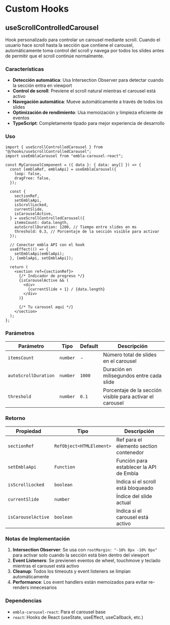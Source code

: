 # Custom Hooks

## useScrollControlledCarousel

Hook personalizado para controlar un carousel mediante scroll. Cuando el usuario hace scroll hasta la sección que contiene el carousel, automáticamente toma control del scroll y navega por todos los slides antes de permitir que el scroll continúe normalmente.

### Características

- **Detección automática**: Usa Intersection Observer para detectar cuando la sección entra en viewport
- **Control de scroll**: Previene el scroll natural mientras el carousel está activo
- **Navegación automática**: Mueve automáticamente a través de todos los slides
- **Optimización de rendimiento**: Usa memoización y limpieza eficiente de eventos
- **TypeScript**: Completamente tipado para mejor experiencia de desarrollo

### Uso

```tsx
import { useScrollControlledCarousel } from "@/hooks/useScrollControlledCarousel";
import useEmblaCarousel from "embla-carousel-react";

const MyCarouselComponent = ({ data }: { data: any[] }) => {
  const [emblaRef, emblaApi] = useEmblaCarousel({
    loop: false,
    dragFree: false,
  });

  const {
    sectionRef,
    setEmblaApi,
    isScrollLocked,
    currentSlide,
    isCarouselActive,
  } = useScrollControlledCarousel({
    itemsCount: data.length,
    autoScrollDuration: 1200, // Tiempo entre slides en ms
    threshold: 0.3, // Porcentaje de la sección visible para activar
  });

  // Conectar embla API con el hook
  useEffect(() => {
    setEmblaApi(emblaApi);
  }, [emblaApi, setEmblaApi]);

  return (
    <section ref={sectionRef}>
      {/* Indicador de progreso */}
      {isCarouselActive && (
        <div>
          {currentSlide + 1} / {data.length}
        </div>
      )}
      
      {/* Tu carousel aquí */}
    </section>
  );
};
```

### Parámetros

| Parámetro | Tipo | Default | Descripción |
|-----------|------|---------|-------------|
| `itemsCount` | `number` | - | Número total de slides en el carousel |
| `autoScrollDuration` | `number` | `1000` | Duración en milisegundos entre cada slide |
| `threshold` | `number` | `0.1` | Porcentaje de la sección visible para activar el carousel |

### Retorno

| Propiedad | Tipo | Descripción |
|-----------|------|-------------|
| `sectionRef` | `RefObject<HTMLElement>` | Ref para el elemento section contenedor |
| `setEmblaApi` | `Function` | Función para establecer la API de Embla |
| `isScrollLocked` | `boolean` | Indica si el scroll está bloqueado |
| `currentSlide` | `number` | Índice del slide actual |
| `isCarouselActive` | `boolean` | Indica si el carousel está activo |

### Notas de Implementación

1. **Intersection Observer**: Se usa con `rootMargin: "-10% 0px -10% 0px"` para activar solo cuando la sección está bien dentro del viewport
2. **Event Listeners**: Se previenen eventos de wheel, touchmove y teclado mientras el carousel está activo
3. **Cleanup**: Todos los timeouts y event listeners se limpian automáticamente
4. **Performance**: Los event handlers están memoizados para evitar re-renders innecesarios

### Dependencias

- `embla-carousel-react`: Para el carousel base
- `react`: Hooks de React (useState, useEffect, useCallback, etc.)
